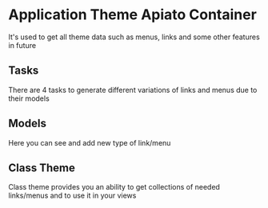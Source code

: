 # Application Theme Apiato Container
It's used to get all theme data such as menus, links and some other features in future
## Tasks
There are 4 tasks to generate different variations of links and menus due to their models
## Models
Here you can see and add new type of link/menu
## Class Theme
Class theme provides you an ability to get collections of needed links/menus and to use it in your views

